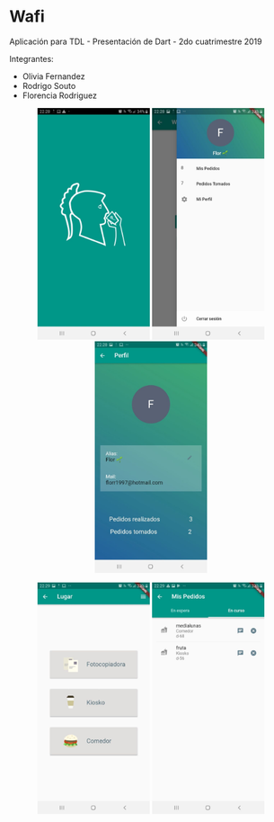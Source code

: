 # Wafi

Aplicación para TDL - Presentación de Dart - 2do cuatrimestre 2019

Integrantes:

- Olivia Fernandez
- Rodrigo Souto
- Florencia Rodriguez

<p align="center">
  <img src="assets_rm/logo.jpg" width="200" />
  <img src="assets_rm/drawer.jpg" width="200" /> 
  <img src="assets_rm/profile.jpg" width="200" />
</p>

<p align="center">
  <img src="assets_rm/lugar_pedido.jpg" width="200" />
  <img src="assets_rm/mis_pedidos.jpg" width="200" /> 
</p>
